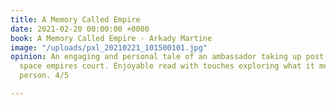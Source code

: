```yaml
---
title: A Memory Called Empire
date: 2021-02-20 00:00:00 +0000
book: A Memory Called Empire - Arkady Martine
image: "/uploads/pxl_20210221_101500101.jpg"
opinion: An engaging and personal tale of an ambassador taking up post in a sudo roman
  space empires court. Enjoyable read with touches exploring what it means to be a
  person. 4/5

---
```

